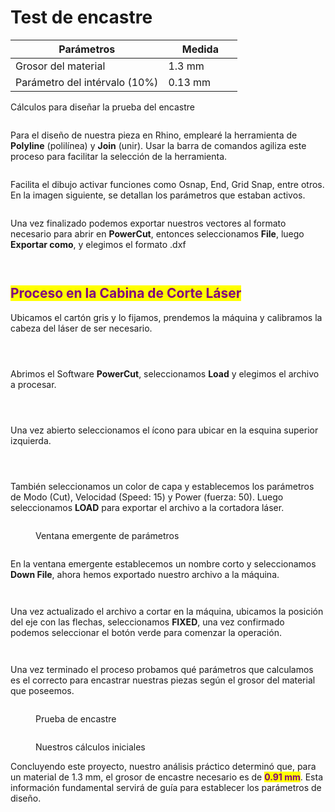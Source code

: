 # Test de encastre



<table><thead><tr><th>Parámetros </th><th width="103">Medida </th></tr></thead><tbody><tr><td>Grosor del material</td><td>1.3 mm</td></tr><tr><td>Parámetro del intérvalo (10%)</td><td>0.13 mm</td></tr></tbody></table>

Cálculos para diseñar la prueba del encastre

<img src="../.gitbook/assets/file.excalidraw.svg" alt="" class="gitbook-drawing">

Para el diseño de nuestra pieza en Rhino, emplearé la herramienta de **Polyline** (polilínea) y **Join** (unir). Usar la barra de comandos agiliza este proceso para facilitar la selección de la herramienta.

<figure><img src="../.gitbook/assets/image (151).png" alt=""><figcaption></figcaption></figure>

Facilita el dibujo activar funciones como Osnap, End, Grid Snap, entre otros. En la imagen siguiente, se detallan los parámetros que estaban activos.

<figure><img src="../.gitbook/assets/Captura de pantalla 2023-11-08 164726.png" alt=""><figcaption></figcaption></figure>

Una vez finalizado podemos exportar nuestros vectores al formato necesario para abrir en **PowerCut**, entonces seleccionamos **File**, luego **Exportar como**, y elegimos el formato .dxf

<div>

<figure><img src="../.gitbook/assets/Captura de pantalla 2023-11-08 145435.png" alt=""><figcaption></figcaption></figure>

 

<figure><img src="../.gitbook/assets/imagen_2023-11-12_173615575.png" alt=""><figcaption></figcaption></figure>

</div>

## <mark style="color:purple;">Proceso en la Cabina de Corte Láser</mark>

Ubicamos el cartón gris y lo fijamos, prendemos la máquina y calibramos la cabeza del láser de ser necesario.

<div>

<figure><img src="../.gitbook/assets/imagen_2023-11-12_165412389.png" alt=""><figcaption></figcaption></figure>

 

<figure><img src="../.gitbook/assets/imagen_2023-11-12_170439452.png" alt=""><figcaption></figcaption></figure>

 

<figure><img src="../.gitbook/assets/imagen_2023-11-12_170508255.png" alt=""><figcaption></figcaption></figure>

</div>

Abrimos el Software **PowerCut**, seleccionamos **Load** y elegimos el archivo a procesar.

<div>

<figure><img src="../.gitbook/assets/imagen_2023-11-12_165926807.png" alt=""><figcaption></figcaption></figure>

 

<figure><img src="../.gitbook/assets/imagen_2023-11-12_165825378.png" alt=""><figcaption></figcaption></figure>

 

<figure><img src="../.gitbook/assets/imagen_2023-11-12_170009375.png" alt=""><figcaption></figcaption></figure>

</div>

Una vez abierto seleccionamos el ícono para ubicar en la esquina superior izquierda.

<div>

<figure><img src="../.gitbook/assets/imagen_2023-11-12_170025755.png" alt=""><figcaption></figcaption></figure>

 

<figure><img src="../.gitbook/assets/imagen_2023-11-12_170040995.png" alt=""><figcaption></figcaption></figure>

</div>

<figure><img src="../.gitbook/assets/imagen_2023-11-12_170654801.png" alt=""><figcaption></figcaption></figure>

También seleccionamos un color de capa y establecemos los parámetros de Modo (Cut), Velocidad (Speed: 15) y Power (fuerza: 50). Luego seleccionamos **LOAD** para exportar el archivo a la cortadora láser.

<div>

<figure><img src="../.gitbook/assets/imagen_2023-11-12_170115268.png" alt=""><figcaption><p>Ventana emergente de parámetros</p></figcaption></figure>

 

<figure><img src="../.gitbook/assets/imagen_2023-11-12_170205998.png" alt=""><figcaption></figcaption></figure>

</div>

En la ventana emergente establecemos un nombre corto y seleccionamos **Down File**, ahora hemos exportado nuestro archivo a la máquina.

<div>

<figure><img src="../.gitbook/assets/image (4) (1) (1) (1).png" alt=""><figcaption></figcaption></figure>

 

<figure><img src="../.gitbook/assets/imagen_2023-11-12_170305418.png" alt=""><figcaption></figcaption></figure>

</div>

Una vez actualizado el archivo a cortar en la máquina, ubicamos la posición del eje con las flechas, seleccionamos **FIXED**, una vez confirmado podemos seleccionar el botón verde para comenzar la operación.

<div>

<figure><img src="../.gitbook/assets/imagen_2023-11-12_165717040.png" alt=""><figcaption></figcaption></figure>

 

<figure><img src="../.gitbook/assets/imagen_2023-11-12_171931081.png" alt=""><figcaption></figcaption></figure>

</div>

Una vez terminado el proceso probamos qué parámetros que calculamos es el correcto para encastrar nuestras piezas según el grosor del material que poseemos.

<figure><img src="../.gitbook/assets/imagen_2023-11-12_165432903.png" alt=""><figcaption><p>Prueba de encastre</p></figcaption></figure>

<figure><img src="../.gitbook/assets/imagen_2023-11-12_172315388.png" alt=""><figcaption><p>Nuestros cálculos iniciales</p></figcaption></figure>

Concluyendo este proyecto, nuestro análisis práctico determinó que, para un material de 1.3 mm, el grosor de encastre necesario es de <mark style="color:purple;">**0.91 mm**</mark>. Esta información fundamental servirá de guía para establecer los parámetros de diseño.

